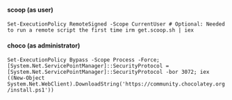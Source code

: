 #### scoop (as user)
`
Set-ExecutionPolicy RemoteSigned -Scope CurrentUser # Optional: Needed to run a remote script the first time
irm get.scoop.sh | iex
`
#### choco (as administrator)
`
Set-ExecutionPolicy Bypass -Scope Process -Force; [System.Net.ServicePointManager]::SecurityProtocol = [System.Net.ServicePointManager]::SecurityProtocol -bor 3072; iex ((New-Object System.Net.WebClient).DownloadString('https://community.chocolatey.org/install.ps1'))
`

